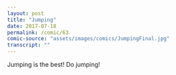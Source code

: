 ```yaml
---
layout: post
title: "Jumping"
date: 2017-07-18
permalink: /comic/63
comic-source: "assets/images/comics/JumpingFinal.jpg"
transcript: ""
---
```


Jumping is the best! Do jumping!
